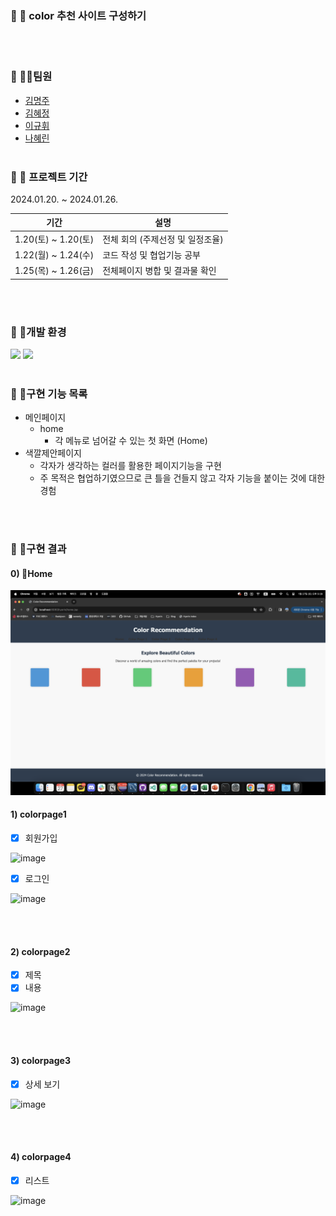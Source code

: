 ### :small_orange_diamond: 📢 color 추천 사이트 구성하기

<br><br>

### :small_orange_diamond: 🙋‍♂️팀원

  - <a href="https://github.com/myeongjjj" target="_blank">김명주</a>
  - <a href="https://github.com/HyekJung" target="_blank">김혜정</a>                                    
  - <a href="https://github.com/Igu-ri" target="_blank">이규휘</a>
  - <a href="https://github.com/nahyerin" target="_blank">나혜린</a> 
<br><br>

### :small_orange_diamond: 📆 프로젝트 기간

2024.01.20. ~ 2024.01.26.

| 기간                 | 설명                                                         |
| ------------------- | ------------------------------------------------------------|
| 1.20(토) ~ 1.20(토)  | 전체 회의 (주제선정 및 일정조율)                                   |
| 1.22(월) ~ 1.24(수)  | 코드 작성 및 협업기능 공부                                        |
| 1.25(목) ~ 1.26(금)  | 전체페이지 병합 및 결과물 확인                                     |


<br><br>

### :small_orange_diamond: 📍개발 환경
<img src="https://img.shields.io/badge/JAVA-007396?style=flat&logo=openjdk&logoColor=white">
<img src="https://img.shields.io/badge/Eclipse IDE-7952B3?style=flat&logo=Eclipse IDE&logoColor=2c2255"/>
<br><br>

### :small_orange_diamond: 🥁구현 기능 목록
* 메인페이지
  - home
     + 각 메뉴로 넘어갈 수 있는 첫 화면 (Home)
* 색깔제안페이지
  - 각자가 생각하는 컬러를 활용한 페이지기능을 구현
  - 주 목적은 협업하기였으므로 큰 틀을 건들지 않고 각자 기능을 붙이는 것에 대한 경험
  
<br><br>

### :small_orange_diamond: 🎯구현 결과
#### 0) Home
![image](./colorPageRes/Home.png)

#### 1) colorpage1

- [x] 회원가입

![image](https://github.com/byeongseokim/Java_Team_Project/blob/master/images/1_%ED%9A%8C%EC%9B%90%EA%B0%80%EC%9E%85_%EB%A1%9C%EA%B7%B8%EC%9D%B8/1%ED%9A%8C%EC%9B%90%EA%B0%80%EC%9E%85.PNG?raw=true)

- [x] 로그인

![image](https://github.com/byeongseokim/Java_Team_Project/blob/master/images/1_%ED%9A%8C%EC%9B%90%EA%B0%80%EC%9E%85_%EB%A1%9C%EA%B7%B8%EC%9D%B8/2%EB%A1%9C%EA%B7%B8%EC%9D%B8.PNG?raw=true)

<br><br>

#### 2) colorpage2

- [x] 제목
- [x] 내용

![image](https://github.com/byeongseokim/Java_Team_Project/blob/master/images/2_%EA%B2%8C%EC%8B%9C%EA%B8%80_%EB%93%B1%EB%A1%9D/3%EB%93%B1%EB%A1%9D%20%EC%A0%9C%EB%AA%A9%20%EB%82%B4%EC%9A%A9.PNG?raw=true)

<br><br>

#### 3) colorpage3

- [x] 상세 보기

![image](https://github.com/byeongseokim/Java_Team_Project/blob/master/images/3_%EC%83%81%EC%84%B8_%EC%A1%B0%ED%9A%8C/4%EA%B2%8C%EC%8B%9C%EA%B8%80%20%EC%83%81%EC%84%B8%20%EC%A1%B0%ED%9A%8C.PNG?raw=true)

<br><br>

#### 4) colorpage4

- [x] 리스트

![image](https://github.com/byeongseokim/Java_Team_Project/blob/master/images/4_%EB%A6%AC%EC%8A%A4%ED%8A%B8_%EC%A1%B0%ED%9A%8C/5%EA%B2%8C%EC%8B%9C%EA%B8%80%20%EB%A6%AC%EC%8A%A4%ED%8A%B8%20%EC%A1%B0%ED%9A%8C.PNG?raw=true)

<br><br>


